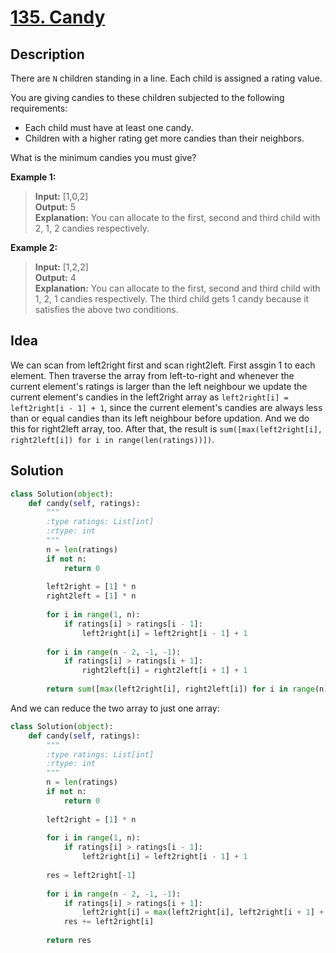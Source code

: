 # [135. Candy](https://leetcode.com/problems/candy/description/)

## Description

There are `N` children standing in a line. Each child is assigned a rating value.

You are giving candies to these children subjected to the following requirements:

- Each child must have at least one candy.
-   Children with a higher rating get more candies than their neighbors.

What is the minimum candies you must give?

**Example 1:**

>**Input:** [1,0,2] <br>
**Output:** 5 <br>
**Explanation:** You can allocate to the first, second and third child with 2, 1, 2 candies respectively.

**Example 2:**

>**Input:** [1,2,2] <br>
**Output:** 4 <br>
**Explanation:** You can allocate to the first, second and third child with 1, 2, 1 candies respectively.
             The third child gets 1 candy because it satisfies the above two conditions.

## Idea

We can scan from left2right first and scan right2left. First assgin 1 to each element. Then traverse the array from left-to-right and whenever the current element's ratings is larger than the left neighbour we update the current element's candies in the left2right array as `left2right[i] = left2right[i - 1] + 1`, since the current element's candies are always less than or equal candies than its left neighbour before updation. And we do this for right2left array, too. After that, the result is `sum([max(left2right[i], right2left[i]) for i in range(len(ratings))])`.

## Solution

```python
class Solution(object):
    def candy(self, ratings):
        """
        :type ratings: List[int]
        :rtype: int
        """
        n = len(ratings)
        if not n:
            return 0
        
        left2right = [1] * n
        right2left = [1] * n
        
        for i in range(1, n):
            if ratings[i] > ratings[i - 1]:
                left2right[i] = left2right[i - 1] + 1
                
        for i in range(n - 2, -1, -1):
            if ratings[i] > ratings[i + 1]:
                right2left[i] = right2left[i + 1] + 1
                
        return sum([max(left2right[i], right2left[i]) for i in range(n)])
```

And we can reduce the two array to just one array:

```python
class Solution(object):
    def candy(self, ratings):
        """
        :type ratings: List[int]
        :rtype: int
        """
        n = len(ratings)
        if not n:
            return 0
        
        left2right = [1] * n
        
        for i in range(1, n):
            if ratings[i] > ratings[i - 1]:
                left2right[i] = left2right[i - 1] + 1
        
        res = left2right[-1]
        
        for i in range(n - 2, -1, -1):
            if ratings[i] > ratings[i + 1]:
                left2right[i] = max(left2right[i], left2right[i + 1] + 1)
            res += left2right[i]
                
        return res
```